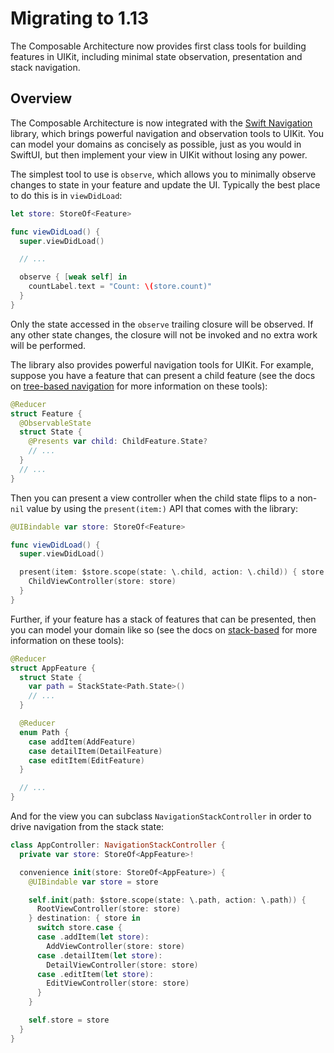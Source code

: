 # Migrating to 1.13

The Composable Architecture now provides first class tools for building features in UIKit, 
including minimal state observation, presentation and stack navigation.

## Overview

The Composable Architecture is now integrated with the [Swift Navigation][swift-nav-gh] library, 
which brings powerful navigation and observation tools to UIKit. You can model your domains
as concisely as possible, just as you would in SwiftUI, but then implement your view in UIKit 
without losing any power.

The simplest tool to use is `observe`, which allows you to minimally observe changes to state in
your feature and update the UI. Typically the best place to do this is in `viewDidLoad`:

```swift
let store: StoreOf<Feature>

func viewDidLoad() {
  super.viewDidLoad()

  // ...

  observe { [weak self] in
    countLabel.text = "Count: \(store.count)"
  }
}
```

Only the state accessed in the `observe` trailing closure will be observed. If any other state 
changes, the closure will not be invoked and no extra work will be performed.

The library also provides powerful navigation tools for UIKit. For example, suppose you have a
feature that can present a child feature (see the docs on [tree-based
navigation](<doc:TreeBasedNavigation>) for more information on these tools):

```swift
@Reducer 
struct Feature {
  @ObservableState
  struct State {
    @Presents var child: ChildFeature.State?
    // ...
  }
  // ...
}
```

Then you can present a view controller when the child state flips to a non-`nil` value by using the
`present(item:)` API that comes with the library:

```swift
@UIBindable var store: StoreOf<Feature>

func viewDidLoad() {
  super.viewDidLoad()

  present(item: $store.scope(state: \.child, action: \.child)) { store in
    ChildViewController(store: store)
  }
}
```

Further, if your feature has a stack of features that can be presented, then you can model your
domain like so (see the docs on [stack-based](<doc:StackBasedNavigation>) for more information
on these tools):

```swift
@Reducer
struct AppFeature {
  struct State {
    var path = StackState<Path.State>()
    // ...
  }

  @Reducer
  enum Path {
    case addItem(AddFeature)
    case detailItem(DetailFeature)
    case editItem(EditFeature)
  }

  // ...
}
```

And for the view you can subclass `NavigationStackController` in order to drive navigation from the 
stack state:

```swift
class AppController: NavigationStackController {
  private var store: StoreOf<AppFeature>!

  convenience init(store: StoreOf<AppFeature>) {
    @UIBindable var store = store

    self.init(path: $store.scope(state: \.path, action: \.path)) {
      RootViewController(store: store)
    } destination: { store in 
      switch store.case {
      case .addItem(let store):
        AddViewController(store: store)
      case .detailItem(let store):
        DetailViewController(store: store)
      case .editItem(let store):
        EditViewController(store: store)
      }
    }

    self.store = store
  }
}
```


[swift-nav-gh]: http://github.com/pointfreeco/swift-navigation
